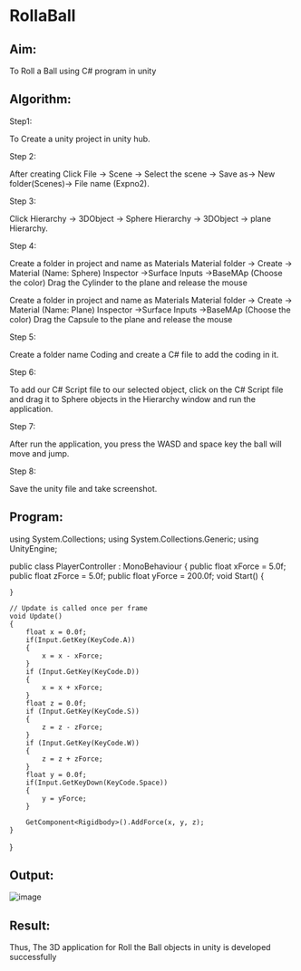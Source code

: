 # RollaBall

## Aim:

To Roll a Ball using C# program in unity

## Algorithm:

Step1:

To Create a unity project in unity hub.

Step 2:

After creating Click File -> Scene -> Select the scene -> Save as-> New folder(Scenes)-> File name (Expno2).

Step 3:

Click Hierarchy -> 3DObject -> Sphere Hierarchy -> 3DObject -> plane Hierarchy.

Step 4:

Create a folder in project and name as Materials Material folder -> Create -> Material (Name: Sphere) Inspector ->Surface Inputs ->BaseMAp (Choose the color) Drag the Cylinder to the plane and release the mouse

Create a folder in project and name as Materials Material folder -> Create -> Material (Name: Plane) Inspector ->Surface Inputs ->BaseMAp (Choose the color) Drag the Capsule to the plane and release the mouse

Step 5:

Create a folder name Coding and create a C# file to add the coding in it.

Step 6:

To add our C# Script file to our selected object, click on the C# Script file and drag it to Sphere objects in the Hierarchy window and run the application.

Step 7:

After run the application, you press the WASD and space key the ball will move and jump.

Step 8:

Save the unity file and take screenshot.


## Program:

using System.Collections;
using System.Collections.Generic;
using UnityEngine;

public class PlayerController : MonoBehaviour
{
    public float xForce = 5.0f;
    public float zForce = 5.0f;
    public float yForce = 200.0f;
    void Start()
    {

    }

    // Update is called once per frame
    void Update()
    {
        float x = 0.0f;
        if(Input.GetKey(KeyCode.A))
        {
            x = x - xForce;
        }
        if (Input.GetKey(KeyCode.D))
        {
            x = x + xForce;
        }
        float z = 0.0f;
        if (Input.GetKey(KeyCode.S))
        {
            z = z - zForce;
        }
        if (Input.GetKey(KeyCode.W))
        {
            z = z + zForce;
        }
        float y = 0.0f;
        if(Input.GetKeyDown(KeyCode.Space))
        {
            y = yForce;
        }

        GetComponent<Rigidbody>().AddForce(x, y, z);
    }
}

## Output:

![image](https://user-images.githubusercontent.com/81132849/166142770-a65a9ff1-e516-4009-8d19-40740a3cda0c.png)


## Result:

Thus, The 3D application for Roll the Ball objects in unity is developed successfully
